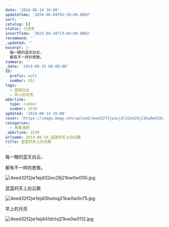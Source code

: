 ```yaml
---
date: '2014-08-14 16:00'
updateTime: '2024-06-04T05:59:00.000Z'
sort: ''
catalog: []
status: 已发布
insertTime: '2023-04-28T14:04:00.000Z'
recommend: ''
_updated: ''
excerpt: |-
  每一眼的蓝天白云，
  都有不一样的景致。
summary: ''
_date: '2014-08-15 00:00:00'
ID:
  prefix: null
  number: 552
tags:
  - 团团白云
  - 早上的月亮
abbrlink:
  type: number
  number: 1539
updated: '2014-08-14 16:00'
cover: 'https://image.bmqy.net/upload/4eed32f2jw1ejdl32eo29j21kw0w010i.jpg'
categories:
  - 燕美清照
_abbrlink: 1539
urlname: 2014-08-14-蓝蓝的天上白云飘
title: 蓝蓝的天上白云飘
---
```


每一眼的蓝天白云，


都有不一样的景致。


![4eed32f2jw1ejdl32eo29j21kw0w010i.jpg](https://image.bmqy.net/upload/6cca64607057c4e3fd91a3a77f790143.jpg)


蓝蓝的天上白云飘


![4eed32f2jw1ejdl3hsinqj21kw0w0n75.jpg](https://image.bmqy.net/upload/7b4fd284c355694641cb0f5ca77eaa82.jpg)


早上的月亮


![4eed32f2jw1ejdl41dctxj21kw0w0112.jpg](https://image.bmqy.net/upload/0c10bea214c045cecf61298e86126e3d.jpg)

